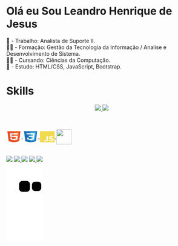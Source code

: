 <h1>Olá eu Sou Leandro Henrique de Jesus</h1>

<div>
💼 - Trabalho: Analista de Suporte II.<br>
👨‍🎓 - Formação: Gestão da Tecnologia da Informação / Analise e Desenvolvimento de Sistema.</br>
👨‍🎓 - Cursando: Ciências da Computação.</br>
🎒 - Estudo: HTML/CSS, JavaScript, Bootstrap.
</div>

##

<div align="center">
<h1 align="left">Skills</h1> 
<a href="https://github.com/LeandroHenriquedeJesus">
<img height="180em" src="https://github-readme-stats.vercel.app/api?username=LeandroHenriquedeJesus&show_icons=true&theme=tokyonight&include_all_commits=true&count_private=true"/>
<img height="140em" src="https://github-readme-stats.vercel.app/api/top-langs/?username=LeandroHenriquedeJesus&layout=compact&langs_count=&theme=tokyonight"/>
</div>
  
  ##
  
  <div style="display: inline_block"><br>
  <img align="center" alt="" height="30" width="40" src="https://raw.githubusercontent.com/devicons/devicon/master/icons/html5/html5-original.svg">
  <img align="center" alt="" height="30" width="40" src="https://raw.githubusercontent.com/devicons/devicon/master/icons/css3/css3-original.svg">
  <img align="center" alt="" height="30" width="40" src="https://raw.githubusercontent.com/devicons/devicon/master/icons/javascript/javascript-plain.svg">
  <img align="center" alt="" height="40" width="40" src="https://cdn.jsdelivr.net/gh/devicons/devicon/icons/bootstrap/bootstrap-original.svg">
  </div>
  
  ##
  
  <div>
  <a href= "mailto:leandrohjesus@gmail.com" target="_blank"><img src="https://img.shields.io/badge/-Gmail-%23333?style=for-the-badge&logo=gmail&logoColor=white" target="_blank"></a>
  <a href= "https://outlook.live.com" target="_blank"><img src="https://img.shields.io/badge/Microsoft_Outlook-0078D4?style=for-the-badge&logo=microsoft-outlook&logoColor=white"</a>
  <a href= "https://www.linkedin.com/in/leandrohjesus/" target="_blank"><img src="https://img.shields.io/badge/LinkedIn-0077B5?style=for-the-badge&logo=linkedin&logoColor=white"></a>
  <a href="https://www.facebook.com/leandrohenriquedejesus" target="_blank"><img src="https://img.shields.io/badge/Facebook-1877F2?style=for-the-badge&logo=facebook&logoColor=white"</a>
  <a href="https://www.udemy.com/" target="_blank"><img src="https://img.shields.io/badge/Udemy-EC5252?style=for-the-badge&logo=Udemy&logoColor=white"</a>
  
  ![Snake animation](https://github.com/rafaballerini/rafaballerini/blob/output/github-contribution-grid-snake.svg)
  
  </div>
    
    
    
